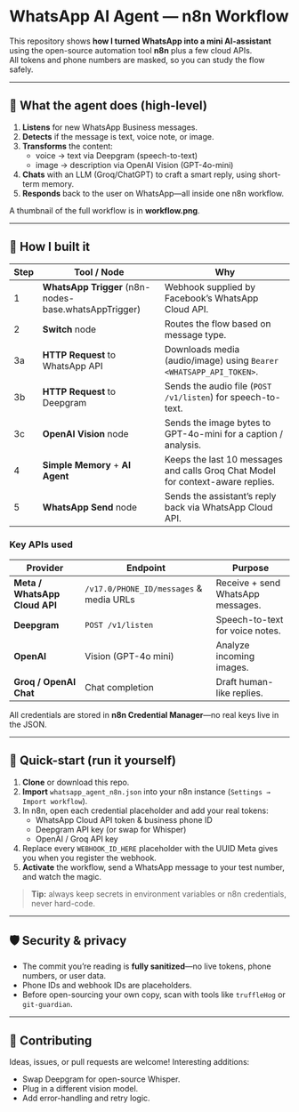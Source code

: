 # WhatsApp AI Agent — n8n Workflow 

This repository shows **how I turned WhatsApp into a mini AI-assistant** using the open-source automation tool **n8n** plus a few cloud APIs.  
All tokens and phone numbers are masked, so you can study the flow safely.


---

## 🌟 What the agent does (high-level)

1. **Listens** for new WhatsApp Business messages.  
2. **Detects** if the message is text, voice note, or image.  
3. **Transforms** the content:  
   * voice → text via Deepgram (speech-to-text)  
   * image → description via OpenAI Vision (GPT-4o-mini)  
4. **Chats** with an LLM (Groq/ChatGPT) to craft a smart reply, using short-term memory.  
5. **Responds** back to the user on WhatsApp—all inside one n8n workflow.

A thumbnail of the full workflow is in **workflow.png**.

---

## 🔧 How I built it

| Step | Tool / Node | Why |
|------|-------------|-----|
| 1 | **WhatsApp Trigger** (n8n-nodes-base.whatsAppTrigger) | Webhook supplied by Facebook’s WhatsApp Cloud API. |
| 2 | **Switch** node | Routes the flow based on message type. |
| 3a | **HTTP Request** to WhatsApp API | Downloads media (audio/image) using `Bearer <WHATSAPP_API_TOKEN>`. |
| 3b | **HTTP Request** to Deepgram | Sends the audio file (`POST /v1/listen`) for speech-to-text. |
| 3c | **OpenAI Vision** node | Sends the image bytes to GPT-4o-mini for a caption / analysis. |
| 4 | **Simple Memory** + **AI Agent** | Keeps the last 10 messages and calls Groq Chat Model for context-aware replies. |
| 5 | **WhatsApp Send** node | Sends the assistant’s reply back via WhatsApp Cloud API. |

### Key APIs used

| Provider | Endpoint | Purpose |
|----------|----------|---------|
| **Meta / WhatsApp Cloud API** | `/v17.0/PHONE_ID/messages` & media URLs | Receive + send WhatsApp messages. |
| **Deepgram** | `POST /v1/listen` | Speech-to-text for voice notes. |
| **OpenAI** | Vision (GPT-4o mini) | Analyze incoming images. |
| **Groq / OpenAI Chat** | Chat completion | Draft human-like replies. |

All credentials are stored in **n8n Credential Manager**—no real keys live in the JSON.

---

## 🚀 Quick-start (run it yourself)

1. **Clone** or download this repo.  
2. **Import** `whatsapp_agent_n8n.json` into your n8n instance (`Settings → Import workflow`).  
3. In n8n, open each credential placeholder and add your real tokens:  
   * WhatsApp Cloud API token & business phone ID  
   * Deepgram API key (or swap for Whisper)  
   * OpenAI / Groq API key  
4. Replace every `WEBHOOK_ID_HERE` placeholder with the UUID Meta gives you when you register the webhook.  
5. **Activate** the workflow, send a WhatsApp message to your test number, and watch the magic.

> **Tip:** always keep secrets in environment variables or n8n credentials, never hard-code.

---

## 🛡 Security & privacy

* The commit you’re reading is **fully sanitized**—no live tokens, phone numbers, or user data.  
* Phone IDs and webhook IDs are placeholders.  
* Before open-sourcing your own copy, scan with tools like `truffleHog` or `git-guardian`.

---

## 🤝 Contributing

Ideas, issues, or pull requests are welcome! Interesting additions:

* Swap Deepgram for open-source Whisper.  
* Plug in a different vision model.  
* Add error-handling and retry logic.


